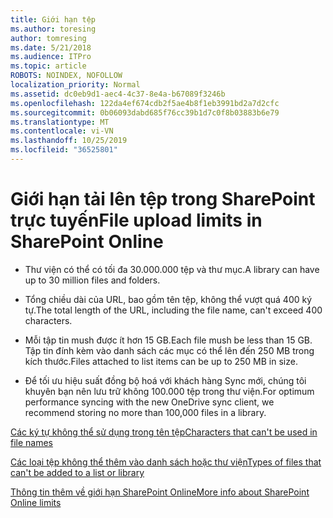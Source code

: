 ```yaml
---
title: Giới hạn tệp
ms.author: toresing
author: tomresing
ms.date: 5/21/2018
ms.audience: ITPro
ms.topic: article
ROBOTS: NOINDEX, NOFOLLOW
localization_priority: Normal
ms.assetid: dc0eb9d1-aec4-4c37-8e4a-b67089f3246b
ms.openlocfilehash: 122da4ef674cdb2f5ae4b8f1eb3991bd2a7d2cfc
ms.sourcegitcommit: 0b06093dabd685f76cc39b1d7c0f8b03883b6e79
ms.translationtype: MT
ms.contentlocale: vi-VN
ms.lasthandoff: 10/25/2019
ms.locfileid: "36525801"
---
```

# <a name="file-upload-limits-in-sharepoint-online"></a><span data-ttu-id="4c23b-102">Giới hạn tải lên tệp trong SharePoint trực tuyến</span><span class="sxs-lookup"><span data-stu-id="4c23b-102">File upload limits in SharePoint Online</span></span>

- <span data-ttu-id="4c23b-103">Thư viện có thể có tối đa 30.000.000 tệp và thư mục.</span><span class="sxs-lookup"><span data-stu-id="4c23b-103">A library can have up to 30 million files and folders.</span></span>
    
- <span data-ttu-id="4c23b-104">Tổng chiều dài của URL, bao gồm tên tệp, không thể vượt quá 400 ký tự.</span><span class="sxs-lookup"><span data-stu-id="4c23b-104">The total length of the URL, including the file name, can't exceed 400 characters.</span></span>
    
- <span data-ttu-id="4c23b-105">Mỗi tập tin mush được ít hơn 15 GB.</span><span class="sxs-lookup"><span data-stu-id="4c23b-105">Each file mush be less than 15 GB.</span></span> <span data-ttu-id="4c23b-106">Tập tin đính kèm vào danh sách các mục có thể lên đến 250 MB trong kích thước.</span><span class="sxs-lookup"><span data-stu-id="4c23b-106">Files attached to list items can be up to 250 MB in size.</span></span>
    
- <span data-ttu-id="4c23b-107">Để tối ưu hiệu suất đồng bộ hoá với khách hàng Sync mới, chúng tôi khuyên bạn nên lưu trữ không 100.000 tệp trong thư viện.</span><span class="sxs-lookup"><span data-stu-id="4c23b-107">For optimum performance syncing with the new OneDrive sync client, we recommend storing no more than 100,000 files in a library.</span></span> 
    
[<span data-ttu-id="4c23b-108">Các ký tự không thể sử dụng trong tên tệp</span><span class="sxs-lookup"><span data-stu-id="4c23b-108">Characters that can't be used in file names</span></span>](https://go.microsoft.com/fwlink/?linkid=866430)
  
[<span data-ttu-id="4c23b-109">Các loại tệp không thể thêm vào danh sách hoặc thư viện</span><span class="sxs-lookup"><span data-stu-id="4c23b-109">Types of files that can't be added to a list or library</span></span>](https://go.microsoft.com/fwlink/?linkid=273757)
  
[<span data-ttu-id="4c23b-110">Thông tin thêm về giới hạn SharePoint Online</span><span class="sxs-lookup"><span data-stu-id="4c23b-110">More info about SharePoint Online limits</span></span>](https://go.microsoft.com/fwlink/?linkid=271273)
  

